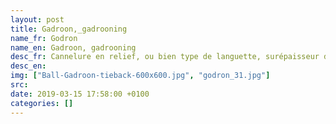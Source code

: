 ```yaml
---
layout: post
title: Gadroon,_gadrooning
name_fr: Godron
name_en: Gadroon, gadrooning
desc_fr: Cannelure en relief, ou bien type de languette, surépaisseur de matière qui peut servir à ajuster un emboitement entre deux pièces.
desc_en: 
img: ["Ball-Gadroon-tieback-600x600.jpg", "godron_31.jpg"]
src: 
date: 2019-03-15 17:58:00 +0100
categories: []
---
```

